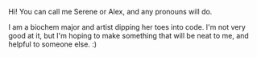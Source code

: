 Hi! You can call me Serene or Alex, and any pronouns will do.

I am a biochem major and artist dipping her toes into code. I'm not very good at it, but I'm hoping to make something that will be neat to me, and helpful to someone else. :)
